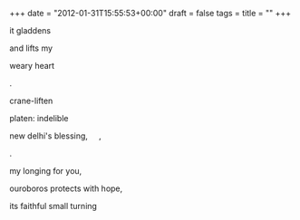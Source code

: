 +++
date = "2012-01-31T15:55:53+00:00"
draft = false
tags = 
title = ""
+++
<p>it gladdens</p>&#13;
<p>and lifts my</p>&#13;
<p>weary heart</p>&#13;
<p>.</p>&#13;
<p>crane-liften</p>&#13;
<p>platen: indelible</p>&#13;
<p>new delhi's blessing,     ,</p>&#13;
<p>.</p>&#13;
<p>my longing for you,</p>&#13;
<p>ouroboros protects with hope,</p>&#13;
<p>its faithful small turning</p>&#13;
 